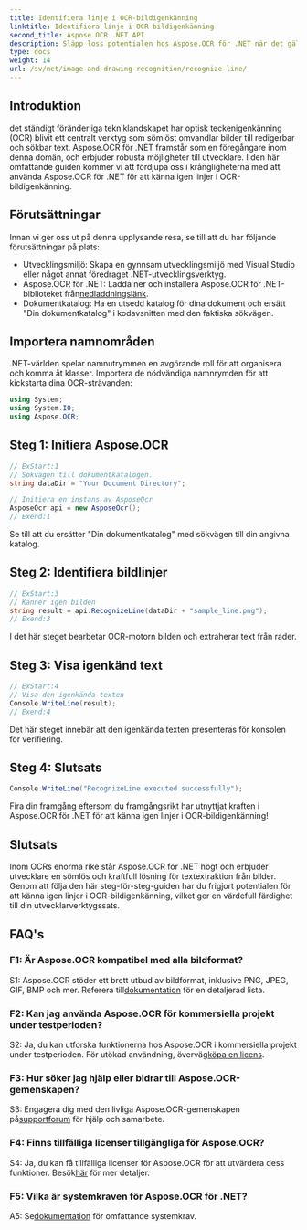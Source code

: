 ```yaml
---
title: Identifiera linje i OCR-bildigenkänning
linktitle: Identifiera linje i OCR-bildigenkänning
second_title: Aspose.OCR .NET API
description: Släpp loss potentialen hos Aspose.OCR för .NET när det gäller att känna igen linjer i OCR-bildigenkänning. En utvecklarguide för sömlös textextraktion från bilder.
type: docs
weight: 14
url: /sv/net/image-and-drawing-recognition/recognize-line/
---
```

## Introduktion

det ständigt föränderliga tekniklandskapet har optisk teckenigenkänning (OCR) blivit ett centralt verktyg som sömlöst omvandlar bilder till redigerbar och sökbar text. Aspose.OCR för .NET framstår som en föregångare inom denna domän, och erbjuder robusta möjligheter till utvecklare. I den här omfattande guiden kommer vi att fördjupa oss i krångligheterna med att använda Aspose.OCR för .NET för att känna igen linjer i OCR-bildigenkänning.

## Förutsättningar

Innan vi ger oss ut på denna upplysande resa, se till att du har följande förutsättningar på plats:

- Utvecklingsmiljö: Skapa en gynnsam utvecklingsmiljö med Visual Studio eller något annat föredraget .NET-utvecklingsverktyg.
-  Aspose.OCR för .NET: Ladda ner och installera Aspose.OCR för .NET-biblioteket från[nedladdningslänk](https://releases.aspose.com/ocr/net/).
- Dokumentkatalog: Ha en utsedd katalog för dina dokument och ersätt "Din dokumentkatalog" i kodavsnitten med den faktiska sökvägen.

## Importera namnområden

.NET-världen spelar namnutrymmen en avgörande roll för att organisera och komma åt klasser. Importera de nödvändiga namnrymden för att kickstarta dina OCR-strävanden:

```csharp
using System;
using System.IO;
using Aspose.OCR;
```

## Steg 1: Initiera Aspose.OCR

```csharp
// ExStart:1
// Sökvägen till dokumentkatalogen.
string dataDir = "Your Document Directory";

// Initiera en instans av AsposeOcr
AsposeOcr api = new AsposeOcr();
// Exend:1
```

Se till att du ersätter "Din dokumentkatalog" med sökvägen till din angivna katalog.

## Steg 2: Identifiera bildlinjer

```csharp
// ExStart:3
// Känner igen bilden
string result = api.RecognizeLine(dataDir + "sample_line.png");
// Exend:3
```

I det här steget bearbetar OCR-motorn bilden och extraherar text från rader.

## Steg 3: Visa igenkänd text

```csharp
// ExStart:4
// Visa den igenkända texten
Console.WriteLine(result);
// Exend:4
```

Det här steget innebär att den igenkända texten presenteras för konsolen för verifiering.

## Steg 4: Slutsats

```csharp
Console.WriteLine("RecognizeLine executed successfully");
```

Fira din framgång eftersom du framgångsrikt har utnyttjat kraften i Aspose.OCR för .NET för att känna igen linjer i OCR-bildigenkänning!

## Slutsats

Inom OCRs enorma rike står Aspose.OCR för .NET högt och erbjuder utvecklare en sömlös och kraftfull lösning för textextraktion från bilder. Genom att följa den här steg-för-steg-guiden har du frigjort potentialen för att känna igen linjer i OCR-bildigenkänning, vilket ger en värdefull färdighet till din utvecklarverktygssats.

## FAQ's

### F1: Är Aspose.OCR kompatibel med alla bildformat?

 S1: Aspose.OCR stöder ett brett utbud av bildformat, inklusive PNG, JPEG, GIF, BMP och mer. Referera till[dokumentation](https://reference.aspose.com/ocr/net/) för en detaljerad lista.

### F2: Kan jag använda Aspose.OCR för kommersiella projekt under testperioden?

 S2: Ja, du kan utforska funktionerna hos Aspose.OCR i kommersiella projekt under testperioden. För utökad användning, överväg[köpa en licens](https://purchase.aspose.com/buy).

### F3: Hur söker jag hjälp eller bidrar till Aspose.OCR-gemenskapen?

 S3: Engagera dig med den livliga Aspose.OCR-gemenskapen på[supportforum](https://forum.aspose.com/c/ocr/16) för hjälp och samarbete.

### F4: Finns tillfälliga licenser tillgängliga för Aspose.OCR?

S4: Ja, du kan få tillfälliga licenser för Aspose.OCR för att utvärdera dess funktioner. Besök[här](https://purchase.aspose.com/temporary-license/) för mer detaljer.

### F5: Vilka är systemkraven för Aspose.OCR för .NET?

 A5: Se[dokumentation](https://reference.aspose.com/ocr/net/) för omfattande systemkrav.